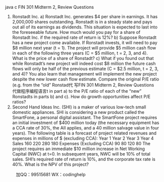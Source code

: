 java c
FIN 301 
Midterm 2, Review Questions
1. Ronstadt Inc.
a) Ronstadt Inc. generates $4 per share in earnings. It has 2,000,000 shares outstanding. Ronstadt is in a steady state and pays out all of its earnings as dividends. This situation is expected to last into the foreseeable future. How much would you pay for a share of Ronstadt Inc. if the required rate of return is 12%?
b) Suppose Ronstadt has a new project come available. If Ronstadt invests, it will need to pay $8 million next year (t = 1). The project will provide $5 million cash flow in each of the following three years (C = $5 million, t = 2, 3, and 4). What is the price of a share of Ronstadt?
c) What if you found out that while Ronstadt’s new project will indeed cost $8 million the future cash flows will only be half of the previous estimate (C = $2.5 million, t = 2, 3, and 4)? You also learn that management will implement the new project despite the new lower cash flow estimate. Compare the original P/E ratio (e.g. from the “old” Ronstad代 写FIN 301 Midterm 2, Review Questions
代做程序编程语言t in part a) to the P/E ratio of each of the “new” Ronstadts in parts b) and c). How do growth opportunities affect P/E ratios?
2. Second Hand Ideas Inc. (SHI) is a maker of various low-tech small domestic appliances. SHI is considering a new product called the SmartFone, a personal digital assistant. The SmartFone project requires an initial investment of $400 million today (the necessary equipment has a CCA rate of 30%, the AII applies, and a 40 million salvage value in four years). The following table is a forecast of project related revenues and expenses in millions of $ (excluding CCA):
Year 1 Year   2 Year 3 Year   4 Sales 160 220 280 180 Expenses (Excluding CCA) 90 80 120 80 
The project requires an immediate $10 million increase in Net Working Capital (NWC) at t=0. In subsequent years, NWC will be 10% of total sales. SHI’s required rate of return is 10%, and the corporate tax rate is 40%. What is the NPV of this project?










         
加QQ：99515681  WX：codinghelp
